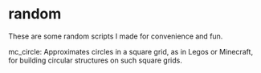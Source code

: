 # random
These are some random scripts I made for convenience and fun.

mc_circle: Approximates circles in a square grid, as in Legos or Minecraft, for building circular structures on such square grids.
